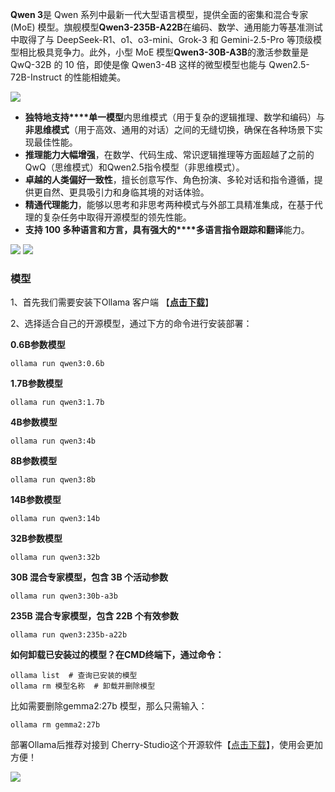 **Qwen 3**是 Qwen 系列中最新一代大型语言模型，提供全面的密集和混合专家 (MoE) 模型。旗舰模型**Qwen3-235B-A22B**在编码、数学、通用能力等基准测试中取得了与 DeepSeek-R1、o1、o3-mini、Grok-3 和 Gemini-2.5-Pro 等顶级模型相比极具竞争力。此外，小型 MoE 模型**Qwen3-30B-A3B**的激活参数量是 QwQ-32B 的 10 倍，即使是像 Qwen3-4B 这样的微型模型也能与 Qwen2.5-72B-Instruct 的性能相媲美。

![](https://www.freedidi.com/wp-content/uploads/2025/04/585a16792420250429131417.webp)

- **独特地支持****单一模型**内思维模式（用于复杂的逻辑推理、数学和编码）与**非思维模式**（用于高效、通用的对话）之间的无缝切换，确保在各种场景下实现最佳性能。
- **推理能力大幅增强**，在数学、代码生成、常识逻辑推理等方面超越了之前的QwQ（思维模式）和Qwen2.5指令模型（非思维模式）。
- **卓越的人类偏好一致性**，擅长创意写作、角色扮演、多轮对话和指令遵循，提供更自然、更具吸引力和身临其境的对话体验。
- **精通代理能力**，能够以思考和非思考两种模式与外部工具精准集成，在基于代理的复杂任务中取得开源模型的领先性能。
- **支持 100 多种语言和方言，具有强大的****多语言指令跟踪和翻译**能力。

![](https://www.freedidi.com/wp-content/uploads/2025/04/75f27bd8ea20250429131609.webp)
![](https://www.freedidi.com/wp-content/uploads/2025/04/21745fc23120250429131610.webp)

### 模型

1、首先我们需要安装下Ollama 客户端 【**[点击下载](https://www.freedidi.com/?golink=aHR0cHM6Ly9vbGxhbWEuY29tLw==)**】

2、选择适合自己的开源模型，通过下方的命令进行安装部署：

**0.6B参数模型**
```
ollama run qwen3:0.6b
```
**1.7B参数模型**
```
ollama run qwen3:1.7b
```
**4B参数模型**
```
ollama run qwen3:4b
```
**8B参数模型**
```
ollama run qwen3:8b
```
**14B参数模型**
```
ollama run qwen3:14b
```
**32B参数模型**
```
ollama run qwen3:32b
```
**30B 混合专家模型，包含 3B 个活动参数**
```
ollama run qwen3:30b-a3b
```
**235B 混合专家模型，包含 22B 个有效参数**
```
ollama run qwen3:235b-a22b
```
**如何卸载已安装过的模型？在CMD终端下，通过命令：**
```
ollama list  # 查询已安装的模型
ollama rm 模型名称  # 卸载并删除模型
```
比如需要删除gemma2:27b 模型，那么只需输入：
```
ollama rm gemma2:27b
```
部署Ollama后推荐对接到 Cherry-Studio这个开源软件【[点击下载](https://www.freedidi.com/?golink=aHR0cHM6Ly93d3cuY2hlcnJ5LWFpLmNvbS8=)】，使用会更加方便！

![](https://www.freedidi.com/wp-content/uploads/2025/04/e3d609708520250429133909.webp)
